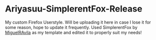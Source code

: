 # Ariyasuu-SimplerentFox-Release
My custom Firefox Userstyle. Will be uploading it here in case I lose it for some reason, hope to update it frequently.
Used SimplerentFox by [MiguelRAvila](https://github.com/MiguelRAvila) as my template and edited it to properly suit my needs!
